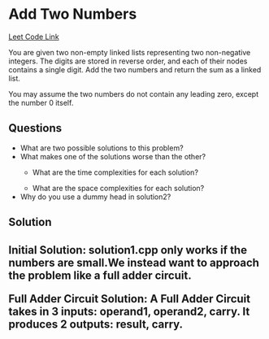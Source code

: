 <h1>Add Two Numbers</h1>

<a href="https://leetcode.com/problems/add-two-numbers/">Leet Code Link</a>

You are given two non-empty linked lists representing two non-negative integers. The digits are stored in reverse order, and each of their nodes contains a single digit. Add the two numbers and return the sum as a linked list.

You may assume the two numbers do not contain any leading zero, except the number 0 itself.

<h2>Questions</h2>

<ul>
    <li>What are two possible solutions to this problem?</li>
    <li>What makes one of the solutions worse than the other?</li>
    <ul>
        <li>What are the time complexities for each solution?</li>
    </ul>
    <ul>
        <li>What are the space complexities for each solution?</li>
    </ul>
    <li>Why do you use a dummy head in solution2?</li>
</ul>



<h2>Solution<h2>

Initial Solution: solution1.cpp only works if the numbers are small.We instead want to approach the problem like a full adder circuit.

Full Adder Circuit Solution: A Full Adder Circuit takes in 3 inputs: operand1, operand2, carry. It produces 2 outputs: result, carry. 
